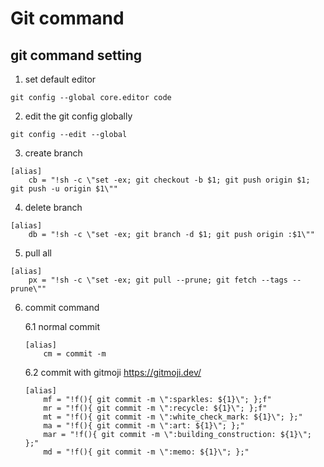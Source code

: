 # Git command



## git command setting

1. set default editor

```shell
git config --global core.editor code
```

2. edit the git config globally

```shell
git config --edit --global
```

3. create branch


```gitconfig
[alias]
    cb = "!sh -c \"set -ex; git checkout -b $1; git push origin $1; git push -u origin $1\""
```


4. delete branch

```gitconfig
[alias]
    db = "!sh -c \"set -ex; git branch -d $1; git push origin :$1\""
```

5. pull all

```gitconfig
[alias]
    px = "!sh -c \"set -ex; git pull --prune; git fetch --tags --prune\""
```

6. commit command


    6.1 normal commit

    ```
    [alias]
        cm = commit -m
    ```

    6.2 commit with gitmoji
    <https://gitmoji.dev/>


    ```
    [alias]
        mf = "!f(){ git commit -m \":sparkles: ${1}\"; };f"
        mr = "!f(){ git commit -m \":recycle: ${1}\"; };f"
        mt = "!f(){ git commit -m \":white_check_mark: ${1}\"; };"
        ma = "!f(){ git commit -m \":art: ${1}\"; };"
        mar = "!f(){ git commit -m \":building_construction: ${1}\"; };"
        md = "!f(){ git commit -m \":memo: ${1}\"; };"
    ```
    